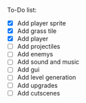 To-Do list:

- [x] Add player sprite
- [x] Add grass tile
- [x] Add player
- [ ] Add projectiles
- [ ] Add enemys
- [ ] Add sound and music
- [ ] Add gui
- [ ] Add level generation
- [ ] Add upgrades
- [ ] Add cutscenes
